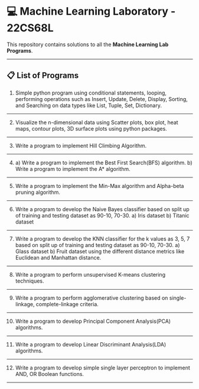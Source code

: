 # 💻 Machine Learning Laboratory - 22CS68L

This repository contains solutions to all the **Machine Learning Lab Programs**. 

---

## 📋 List of Programs

1. Simple python program using conditional statements, looping, performing operations such as Insert, Update, Delete, Display, Sorting, and Searching on data types like List, Tuple, Set, Dictionary.

---

2. Visualize the n-dimensional data using Scatter plots, box plot, heat maps, contour plots, 3D surface plots using python packages.

---

3. Write a program to implement Hill Climbing Algorithm. 

---

4. a) Write a program to implement the Best First Search(BFS) algorithm.
   b) Write a program to implement the A* algorithm.

---

5. Write a program to implement the Min-Max algorithm and Alpha-beta pruning algorithm.

---

6. Write a program to develop the Naive Bayes classifier based on split up of training and testing dataset as 90-10, 70-30.
   a) Iris dataset
   b) Titanic dataset

---

7. Write a program to develop the KNN classifier for the k values as 3, 5, 7 based on split up of training and testing dataset as 90-10, 70-30.
   a) Glass dataset
   b) Fruit dataset
   using the different distance metrics like Euclidean and Manhattan distance.

---

8. Write a program to perform unsupervised K-means clustering techniques. 

---

9. Write a program to perform agglomerative clustering based on single-linkage, complete-linkage criteria.

---

10. Write a program to develop Principal Component Analysis(PCA) algorithms.

---

11. Write a program to develop Linear Discriminant Analysis(LDA) algorithms.

---

12. Write a program to develop simple single layer perceptron to implement AND, OR Boolean functions.

---
